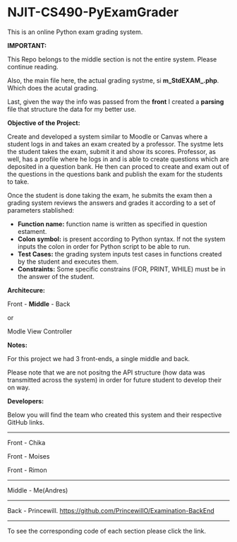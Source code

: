 # NJIT-CS490-PyExamGrader
This is an online Python exam grading system.

**__IMPORTANT:__**

This Repo belongs to the middle section is not the entire system. Please continue reading.

Also, the main file here, the actual grading systme, si **m_StdEXAM_.php**. Which does the acutal grading.

Last, given the way the info was passed from the **front** I created a __parsing__ file that structure the data for my better use.


**Objective of the Project:**

Create and developed a system similar to Moodle or Canvas where a student logs in and takes an exam created by a professor. The systme lets the student takes the exam, submit it and show its scores. Professor, as well, has a profile where he logs in and is able to create questions which are deposited in a question bank. He then can proced to create and exam out of the questions in the questions bank and publish the exam for the students to take.

Once the student is done taking the exam, he submits the exam then a grading system reviews the answers and grades it according to a set of parameters stablished:

*  **Function name:** function name is written as specified in question estament.
* **Colon symbol:** is present according to Python syntax. If not the system inputs the colon in order for Python script to be able to run.
*  **Test Cases:** the grading system inputs test cases in functions created by the student and executes them.
*  **Constraints:** Some specific constrains (FOR, PRINT, WHILE) must be in the answer of the student. 


**Architecure:**

Front - **Middle** - Back 
 
 or 
 
 Modle View Controller 
 
 
 **Notes:**
 
 For this project we had 3 front-ends, a single middle and back.
 
 Please note that we are not positng the API structure (how data was transmitted across the system) in order for future student to develop their on way.
 

**Developers:**

Below you will find the team who created this system and their respective GitHub links. 

--------------------------------

Front - Chika

Front - Moises

Front - Rimon

--------------------------------

Middle - Me(Andres)

--------------------------------

Back - Princewill. https://github.com/PrincewillO/Examination-BackEnd

--------------------------------

To see the corresponding code of each section please click the link.
